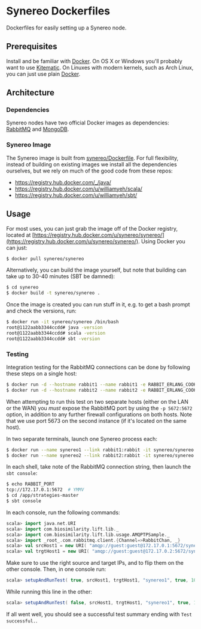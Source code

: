 # Synereo Dockerfiles

Dockerfiles for easily setting up a Synereo node.

## Prerequisites

Install and be familiar with [Docker](https://docs.docker.com/userguide/). On OS X or Windows you'll probably want to use [Kitematic](https://docs.docker.com/kitematic/). On Linuxes with modern kernels, such as Arch Linux, you can just use plain [Docker](https://wiki.archlinux.org/index.php/Docker).

## Architecture

### Dependencies

Synereo nodes have two official Docker images as dependencies: [RabbitMQ](https://registry.hub.docker.com/_/rabbitmq/) and [MongoDB](https://registry.hub.docker.com/_/mongo/).

### Synereo Image

The Synereo image is built from [synereo/Dockerfile](synereo/Dockerfile). For full flexibility, instead of building on existing images we install all the dependencies ourselves, but we rely on much of the good code from these repos:

 - https://registry.hub.docker.com/_/java/
 - https://registry.hub.docker.com/u/williamyeh/scala/
 - https://registry.hub.docker.com/u/williamyeh/sbt/

## Usage

For most uses, you can just grab the image off of the Docker registry, located at [https://registry.hub.docker.com/u/synereo/synereo/](https://registry.hub.docker.com/u/synereo/synereo/). Using Docker you can just:

```bash
$ docker pull synereo/synereo
```

Alternatively, you can build the image yourself, but note that building can take up to 30-40 minutes (SBT be damned):

```bash
$ cd synereo
$ docker build -t synereo/synereo .
```

Once the image is created you can run stuff in it, e.g. to get a bash prompt and check the versions, run:

```bash
$ docker run -it synereo/synereo /bin/bash
root@1122aabb3344ccdd# java -version
root@1122aabb3344ccdd# scala -version
root@1122aabb3344ccdd# sbt -version
```

### Testing

Integration testing for the RabbitMQ connections can be done by following these steps on a single host:

```bash
$ docker run -d --hostname rabbit1 --name rabbit1 -e RABBIT_ERLANG_COOKIE='s3cr3t' -p 5672:5672 rabbitmq
$ docker run -d --hostname rabbit2 --name rabbit2 -e RABBIT_ERLANG_COOKIE='s3cr3t' -p 5673:5672 rabbitmq
```

When attempting to run this test on two separate hosts (either on the LAN or the WAN) you *must* expose the RabbitMQ port by using the `-p 5672:5672` option, in addition to any further firewall configurations on both hosts. Note that we use port 5673 on the second instance (if it's located on the same host).

In two separate terminals, launch one Synereo process each:

```bash
$ docker run --name synereo1 --link rabbit1:rabbit -it synereo/synereo /bin/bash  # terminal 1
$ docker run --name synereo2 --link rabbit2:rabbit -it synereo/synereo /bin/bash  # terminal 2
```

In each shell, take note of the RabbitMQ connection string, then launch the `sbt console`:

```bash
$ echo RABBIT_PORT
tcp://172.17.0.1:5672  # YMMV
$ cd /app/strategies-master
$ sbt console
```

In each console, run the following commands:

```scala
scala> import java.net.URI
scala> import com.biosimilarity.lift.lib._
scala> import com.biosimilarity.lift.lib.usage.AMQPTPSample._
scala> import _root_.com.rabbitmq.client.{Channel=>RabbitChan, _}
scala> val srcHost1 = new URI( "amqp://guest:guest@172.17.0.1:5672/synereo" )
scala> val trgtHost1 = new URI( "amqp://guest:guest@172.17.0.2:5672/synereo" )
```

Make sure to use the right source and target IPs, and to flip them on the other console. Then, in one console run:

```scala
scala> setupAndRunTest( true, srcHost1, trgtHost1, "synereo1", true, 10 )
```

While running this line in the other:

```scala
scala> setupAndRunTest( false, srcHost1, trgtHost1, "synereo1", true, 10 )
```

If all went well, you should see a successful test summary ending with `Test successful.`.

